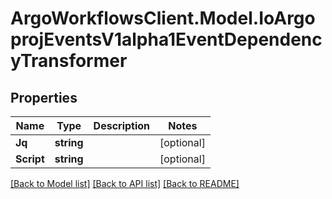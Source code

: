 # ArgoWorkflowsClient.Model.IoArgoprojEventsV1alpha1EventDependencyTransformer

## Properties

Name | Type | Description | Notes
------------ | ------------- | ------------- | -------------
**Jq** | **string** |  | [optional] 
**Script** | **string** |  | [optional] 

[[Back to Model list]](../README.md#documentation-for-models) [[Back to API list]](../README.md#documentation-for-api-endpoints) [[Back to README]](../README.md)

